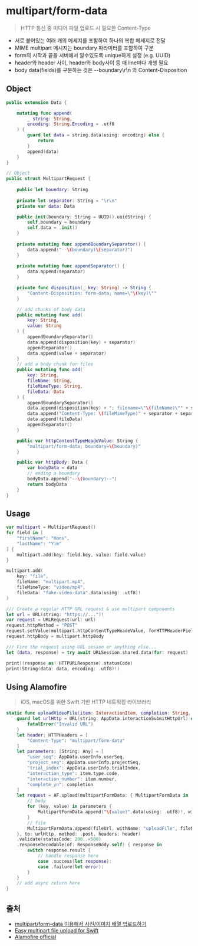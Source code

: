# multipart/form-data

> HTTP 통신 중 미디어 파일 업로드 시 필요한 Content-Type

- 서로 붙어있는 여러 개의 메세지를 포함하여 하나의 복합 메세지로 전달
- MIME multipart 메시지는 boundary 파라미터를 포함하여 구분
- form의 시작과 끝을 서버에서 알수있도록 unique하게 설정 (e.g. UUID)
- header와 header 사이, header와 body사이 등 매 line마다 개행 필요
- body data(fields)를 구분하는 것은 --boundary\r\n 와 Content-Disposition

## Object
```swift
public extension Data {

    mutating func append(
        _ string: String,
        encoding: String.Encoding = .utf8
    ) {
        guard let data = string.data(using: encoding) else {
            return
        }
        append(data)
    }
}

// Object
public struct MultipartRequest {
    
    public let boundary: String
    
    private let separator: String = "\r\n"
    private var data: Data

    public init(boundary: String = UUID().uuidString) {
        self.boundary = boundary
        self.data = .init()
    }
    
    private mutating func appendBoundarySeparator() {
        data.append("--\(boundary)\(separator)")
    }
    
    private mutating func appendSeparator() {
        data.append(separator)
    }

    private func disposition(_ key: String) -> String {
        "Content-Disposition: form-data; name=\"\(key)\""
    }

    // add chunks of body data
    public mutating func add(
        key: String,
        value: String
    ) {
        appendBoundarySeparator()
        data.append(disposition(key) + separator)
        appendSeparator()
        data.append(value + separator)
    }
    // add a body chunk for files
    public mutating func add(
        key: String,
        fileName: String,
        fileMimeType: String,
        fileData: Data
    ) {
        appendBoundarySeparator()
        data.append(disposition(key) + "; filename=\"\(fileName)\"" + separator)
        data.append("Content-Type: \(fileMimeType)" + separator + separator)
        data.append(fileData)
        appendSeparator()
    }

    public var httpContentTypeHeadeValue: String {
        "multipart/form-data; boundary=\(boundary)"
    }

    public var httpBody: Data {
        var bodyData = data
        // ending a boundary
        bodyData.append("--\(boundary)--")
        return bodyData
    }
}
```

## Usage
```swift
var multipart = MultipartRequest()
for field in [
    "firstName": "Hans",
    "lastName": "Yim"
] {
    multipart.add(key: field.key, value: field.value)
}

multipart.add(
    key: "file",
    fileName: "multipart.mp4",
    fileMimeType: "video/mp4",
    fileData: "fake-video-data".data(using: .utf8)!
)

/// Create a regular HTTP URL request & use multipart components
let url = URL(string: "https://...")!
var request = URLRequest(url: url)
request.httpMethod = "POST"
request.setValue(multipart.httpContentTypeHeadeValue, forHTTPHeaderField: "Content-Type")
request.httpBody = multipart.httpBody

/// Fire the request using URL sesson or anything else...
let (data, response) = try await URLSession.shared.data(for: request)

print((response as! HTTPURLResponse).statusCode)
print(String(data: data, encoding: .utf8)!)
```


## Using Alamofire
> iOS, macOS를 위한 Swift 기반 HTTP 네트워킹 라이브러리

```swift
static func uploadVideoFile(item: InteractionItem, completion: String, fileUrl: URL) async throws -> String {
    guard let urlHttp = URL(string: AppData.interactionSubmitHttpUrl) else {
        fatalError("Invalid URL")
    }
    let header: HTTPHeaders = [
        "Content-Type": "multipart/form-data"
    ]
    let parameters: [String: Any] = [
        "user_seq": AppData.userInfo.userSeq,
        "project_seq": AppData.userInfo.projectSeq,
        "trial_index": AppData.userInfo.trialIndex,
        "interaction_type": item.type.code,
        "interaction_number": item.number,
        "complete_yn": completion
    ]    
    let request = AF.upload(multipartFormData: { MultipartFormData in
        // body
        for (key, value) in parameters {
            MultipartFormData.append("\(value)".data(using: .utf8)!, withName: key)
        }
        // file
        MultipartFormData.append(fileUrl, withName: "uploadFile", fileName: fileUrl.lastPathComponent, mimeType: "video/mp4")
    }, to: urlHttp, method: .post, headers: header)
    .validate(statusCode: 200..<500)
    .responseDecodable(of: ResponseBody.self) { response in
        switch response.result {
            // handle response here
            case .success(let response):
            case .failure(let error):
        }
    }
    // add async return here
}
```


## 출처
- [multipart/form-data 이용해서 사진/이미지 배열 업로드하기](https://lena-chamna.netlify.app/post/uploading_array_of_images_using_multipart_form-data_in_swift/)
- [Easy multipart file upload for Swift](https://theswiftdev.com/easy-multipart-file-upload-for-swift/)
- [Alamofire official](https://github.com/Alamofire/Alamofire)